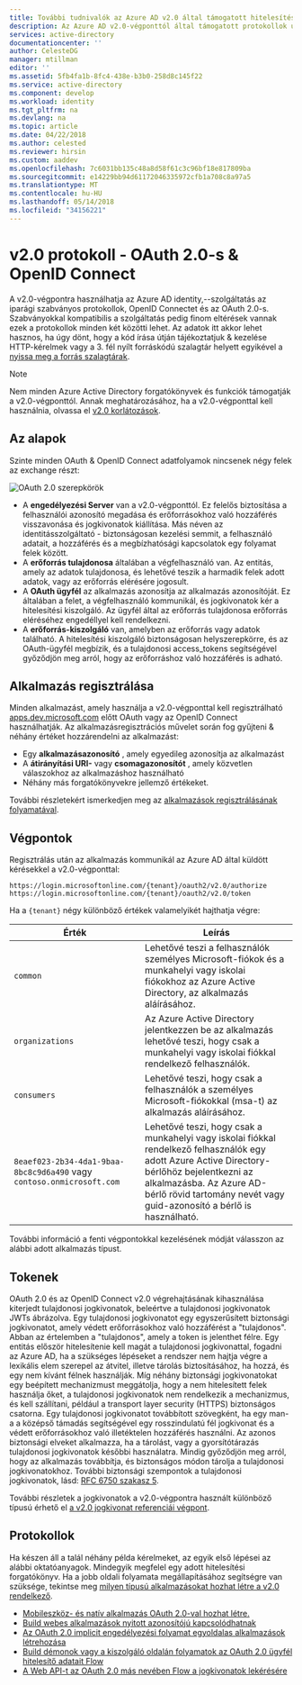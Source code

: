 ```yaml
---
title: További tudnivalók az Azure AD v2.0 által támogatott hitelesítési protokollok |} Microsoft Docs
description: Az Azure AD v2.0-végponttól által támogatott protokollok útmutatóját.
services: active-directory
documentationcenter: ''
author: CelesteDG
manager: mtillman
editor: ''
ms.assetid: 5fb4fa1b-8fc4-438e-b3b0-258d8c145f22
ms.service: active-directory
ms.component: develop
ms.workload: identity
ms.tgt_pltfrm: na
ms.devlang: na
ms.topic: article
ms.date: 04/22/2018
ms.author: celested
ms.reviewer: hirsin
ms.custom: aaddev
ms.openlocfilehash: 7c6031bb135c48a8d58f61c3c96bf18e817809ba
ms.sourcegitcommit: e14229bb94d61172046335972cfb1a708c8a97a5
ms.translationtype: MT
ms.contentlocale: hu-HU
ms.lasthandoff: 05/14/2018
ms.locfileid: "34156221"
---
```

# <a name="v20-protocols---oauth-20--openid-connect"></a>v2.0 protokoll - OAuth 2.0-s & OpenID Connect
A v2.0-végpontra használhatja az Azure AD identity,--szolgáltatás az iparági szabványos protokollok, OpenID Connectet és az OAuth 2.0-s. Szabványokkal kompatibilis a szolgáltatás pedig finom eltérések vannak ezek a protokollok minden két közötti lehet. Az adatok itt akkor lehet hasznos, ha úgy dönt, hogy a kód írása útján tájékoztatjuk & kezelése HTTP-kérelmek vagy a 3. fél nyílt forráskódú szalagtár helyett egyikével a [nyissa meg a forrás szalagtárak](active-directory-v2-libraries.md).

> [!NOTE]
> Nem minden Azure Active Directory forgatókönyvek és funkciók támogatják a v2.0-végponttól. Annak meghatározásához, ha a v2.0-végponttal kell használnia, olvassa el [v2.0 korlátozások](active-directory-v2-limitations.md).
>
>

## <a name="the-basics"></a>Az alapok
Szinte minden OAuth & OpenID Connect adatfolyamok nincsenek négy felek az exchange részt:

![OAuth 2.0 szerepkörök](../../media/active-directory-v2-flows/protocols_roles.png)

* A **engedélyezési Server** van a v2.0-végponttól. Ez felelős biztosítása a felhasználói azonosító megadása és erőforrásokhoz való hozzáférés visszavonása és jogkivonatok kiállítása. Más néven az identitásszolgáltató - biztonságosan kezelési semmit, a felhasználó adatait, a hozzáférés és a megbízhatósági kapcsolatok egy folyamat felek között.
* A **erőforrás tulajdonosa** általában a végfelhasználó van. Az entitás, amely az adatok tulajdonosa, és lehetővé teszik a harmadik felek adott adatok, vagy az erőforrás elérésére jogosult.
* A **OAuth ügyfél** az alkalmazás azonosítja az alkalmazás azonosítóját. Ez általában a felet, a végfelhasználó kommunikál, és jogkivonatok kér a hitelesítési kiszolgáló. Az ügyfél által az erőforrás tulajdonosa erőforrás eléréséhez engedéllyel kell rendelkezni.
* A **erőforrás-kiszolgáló** van, amelyben az erőforrás vagy adatok található. A hitelesítési kiszolgáló biztonságosan helyszerepkörre, és az OAuth-ügyfél megbízik, és a tulajdonosi access_tokens segítségével győződjön meg arról, hogy az erőforráshoz való hozzáférés is adható.

## <a name="app-registration"></a>Alkalmazás regisztrálása
Minden alkalmazást, amely használja a v2.0-végponttal kell regisztrálható [apps.dev.microsoft.com](https://apps.dev.microsoft.com/?referrer=https://azure.microsoft.com/documentation/articles&deeplink=/appList) előtt OAuth vagy az OpenID Connect használhatják. Az alkalmazásregisztrációs művelet során fog gyűjteni & néhány értéket hozzárendelni az alkalmazást:

* Egy **alkalmazásazonosító** , amely egyedileg azonosítja az alkalmazást
* A **átirányítási URI-** vagy **csomagazonosítót** , amely közvetlen válaszokhoz az alkalmazáshoz használható
* Néhány más forgatókönyvekre jellemző értékeket.

További részletekért ismerkedjen meg az [alkalmazások regisztrálásának folyamatával](active-directory-v2-app-registration.md).

## <a name="endpoints"></a>Végpontok
Regisztrálás után az alkalmazás kommunikál az Azure AD által küldött kérésekkel a v2.0-végponttal:

```
https://login.microsoftonline.com/{tenant}/oauth2/v2.0/authorize
https://login.microsoftonline.com/{tenant}/oauth2/v2.0/token
```

Ha a `{tenant}` négy különböző értékek valamelyikét hajthatja végre:

| Érték | Leírás |
| --- | --- |
| `common` |Lehetővé teszi a felhasználók személyes Microsoft-fiókok és a munkahelyi vagy iskolai fiókokhoz az Azure Active Directory, az alkalmazás aláírásához. |
| `organizations` |Az Azure Active Directory jelentkezzen be az alkalmazás lehetővé teszi, hogy csak a munkahelyi vagy iskolai fiókkal rendelkező felhasználók. |
| `consumers` |Lehetővé teszi, hogy csak a felhasználók a személyes Microsoft-fiókokkal (msa-t) az alkalmazás aláírásához. |
| `8eaef023-2b34-4da1-9baa-8bc8c9d6a490` vagy `contoso.onmicrosoft.com` |Lehetővé teszi, hogy csak a munkahelyi vagy iskolai fiókkal rendelkező felhasználók egy adott Azure Active Directory-bérlőhöz bejelentkezni az alkalmazásba. Az Azure AD-bérlő rövid tartomány nevét vagy guid-azonosító a bérlő is használható. |

További információ a fenti végpontokkal kezelésének módját válasszon az alábbi adott alkalmazás típust.

## <a name="tokens"></a>Tokenek
OAuth 2.0 és az OpenID Connect v2.0 végrehajtásának kihasználása kiterjedt tulajdonosi jogkivonatok, beleértve a tulajdonosi jogkivonatok JWTs ábrázolva. Egy tulajdonosi jogkivonatot egy egyszerűsített biztonsági jogkivonatot, amely védett erőforrásokhoz való hozzáférést a "tulajdonos". Abban az értelemben a "tulajdonos", amely a token is jelenthet félre. Egy entitás először hitelesítenie kell magát a tulajdonosi jogkivonattal, fogadni az Azure AD, ha a szükséges lépéseket a rendszer nem hajtja végre a lexikális elem szerepel az átvitel, illetve tárolás biztosításához, ha hozzá, és egy nem kívánt félnek használják. Míg néhány biztonsági jogkivonatokat egy beépített mechanizmust meggátolja, hogy a nem hitelesített felek használja őket, a tulajdonosi jogkivonatok nem rendelkezik a mechanizmus, és kell szállítani, például a transport layer security (HTTPS) biztonságos csatorna. Egy tulajdonosi jogkivonatot továbbított szövegként, ha egy man-a a középső támadás segítségével egy rosszindulatú fél jogkivonat és a védett erőforrásokhoz való illetéktelen hozzáférés használni. Az azonos biztonsági elveket alkalmazza, ha a tárolást, vagy a gyorsítótárazás tulajdonosi jogkivonatok későbbi használatra. Mindig győződjön meg arról, hogy az alkalmazás továbbítja, és biztonságos módon tárolja a tulajdonosi jogkivonatokhoz. További biztonsági szempontok a tulajdonosi jogkivonatok, lásd: [RFC 6750 szakasz 5](http://tools.ietf.org/html/rfc6750).

További részletek a jogkivonatok a v2.0-végpontra használt különböző típusú érhető el [a v2.0 jogkivonat referenciái végpont](active-directory-v2-tokens.md).

## <a name="protocols"></a>Protokollok
Ha készen áll a talál néhány példa kérelmeket, az egyik első lépései az alábbi oktatóanyagok. Mindegyik megfelel egy adott hitelesítési forgatókönyv. Ha a jobb oldali folyamata megállapításához segítségre van szüksége, tekintse meg [milyen típusú alkalmazásokat hozhat létre a v2.0 rendelkező](active-directory-v2-flows.md).

* [Mobileszköz- és natív alkalmazás OAuth 2.0-val hozhat létre.](active-directory-v2-protocols-oauth-code.md)
* [Build webes alkalmazások nyitott azonosítójú kapcsolódhatnak](active-directory-v2-protocols-oidc.md)
* [Az OAuth 2.0 implicit engedélyezési folyamat egyoldalas alkalmazások létrehozása](active-directory-v2-protocols-implicit.md)
* [Build démonok vagy a kiszolgáló oldalán folyamatok az OAuth 2.0 ügyfél hitelesítő adatait Flow](active-directory-v2-protocols-oauth-client-creds.md)
* [A Web API-t az OAuth 2.0 más nevében Flow a jogkivonatok lekérésére](active-directory-v2-protocols-oauth-on-behalf-of.md)

